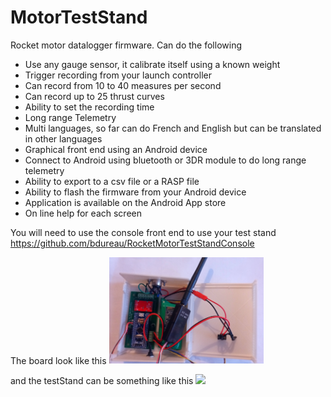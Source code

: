 # MotorTestStand
Rocket motor datalogger firmware.
Can do the following
- Use any gauge sensor, it calibrate itself using a known weight
- Trigger recording from your launch controller
- Can record from 10 to 40 measures per second
- Can record up to 25 thrust curves
- Ability to set the recording time
- Long range Telemetry
- Multi languages, so far can do French and English but can be translated in other languages 
- Graphical front end using an Android device
- Connect to Android using bluetooth or 3DR module to do long range telemetry
- Ability to export to a csv file or a RASP file
- Ability to flash the firmware from your Android device
- Application is available on the Android App store
- On line help for each screen

You will need to use the console front end to use your test stand
https://github.com/bdureau/RocketMotorTestStandConsole

The board look like this
<img src="/board images/teststand_board.jpg" width="49%">   

and the testStand can be something like this
<img src="/board images/TestStand.jpg" width="49%">   
